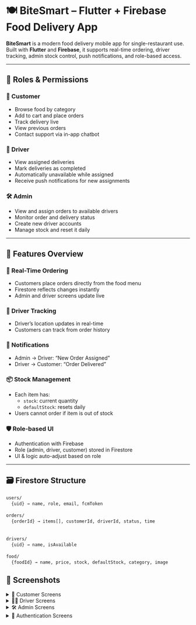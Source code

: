 # 🍽️ BiteSmart – Flutter + Firebase Food Delivery App

**BiteSmart** is a modern food delivery mobile app for single-restaurant use.  
Built with **Flutter** and **Firebase**, it supports real-time ordering, driver tracking, admin stock control, push notifications, and role-based access.

---

## 👥 Roles & Permissions

### 👤 Customer
- Browse food by category
- Add to cart and place orders
- Track delivery live
- View previous orders
- Contact support via in-app chatbot

### 🚚 Driver
- View assigned deliveries
- Mark deliveries as completed
- Automatically unavailable while assigned
- Receive push notifications for new assignments

### 🛠️ Admin
- View and assign orders to available drivers
- Monitor order and delivery status
- Create new driver accounts
- Manage stock and reset it daily

---

## 🧠 Features Overview

### 🛒 Real-Time Ordering
- Customers place orders directly from the food menu
- Firestore reflects changes instantly
- Admin and driver screens update live

### 📍 Driver Tracking
- Driver’s location updates in real-time
- Customers can track from order history

### 🔔 Notifications
- Admin → Driver: “New Order Assigned”
- Driver → Customer: “Order Delivered”

### 📦 Stock Management
- Each item has:
  - `stock`: current quantity
  - `defaultStock`: resets daily
- Users cannot order if item is out of stock

### 🛡️ Role-based UI
- Authentication with Firebase
- Role (admin, driver, customer) stored in Firestore
- UI & logic auto-adjust based on role

---

## 🗃️ Firestore Structure

```plaintext
users/
  {uid} → name, role, email, fcmToken

orders/
  {orderId} → items[], customerId, driverId, status, time


drivers/
  {uid} → name, isAvailable

food/
  {foodId} → name, price, stock, defaultStock, category, image
```
## 📸 Screenshots

<details>
<summary>🧑 Customer Screens</summary>

![CustomerPage](screenshots/CustomerPage.png)  
![YourOrders](screenshots/YourOrders.png)  
![Tracking](screenshots/Tracking.png)  
![ContactUs](screenshots/contactus.png)

</details>

<details>
<summary>🧑‍✈️ Driver Screens</summary>

![DriversPage](screenshots/DriversPage.png)

</details>

<details>
<summary>🛠️ Admin Screens</summary>

![AdminDashboard](screenshots/AdminDashboard.png)  
![adminOrdersPage](screenshots/adminOrdersPage.png)  
![assignDriverPopup](screenshots/assignDriverPopup.png)  
![availableDrivers](screenshots/availableDrivers.png)  
![addFood](screenshots/addFood.png)  
![floatingbuttonAdmin](screenshots/floatingbuttonAdmin.png)  
![pageToAssign](screenshots/pageToAssign.png)

</details>

<details>
<summary>🔐 Authentication Screens</summary>

![Login](screenshots/Login.png)  
![Register](screenshots/Register.png)  
![RegisterDriver](screenshots/RegisterDriver.png)  
![Logout](screenshots/logout.png)

</details>
